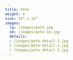 ```yaml
---
title: Pete
weight: 4
size: 24” x 24”
images:
  lg: /images/pete.jpg
  sm: /images/pete-sm.jpg
  details:
  - /images/pete-detail-1.jpg
  - /images/pete-detail-2.jpg
  - /images/pete-detail-3.jpg
---
```

